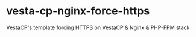 # vesta-cp-nginx-force-https
VestaCP's template forcing HTTPS on VestaCP &amp; Nginx &amp; PHP-FPM stack
